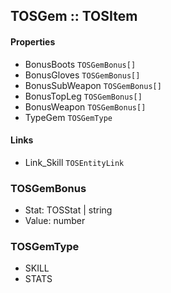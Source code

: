 ## TOSGem :: TOSItem

#### Properties
- BonusBoots `TOSGemBonus[]`
- BonusGloves `TOSGemBonus[]`
- BonusSubWeapon `TOSGemBonus[]`
- BonusTopLeg `TOSGemBonus[]`
- BonusWeapon `TOSGemBonus[]`
- TypeGem `TOSGemType`

#### Links
- Link_Skill `TOSEntityLink`

### TOSGemBonus
- Stat: TOSStat | string
- Value: number

### TOSGemType
- SKILL
- STATS

